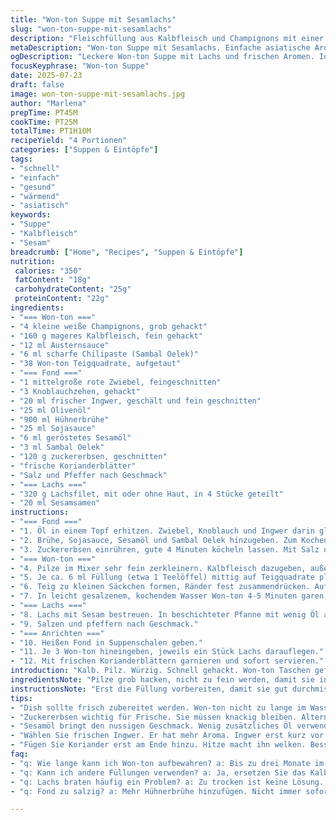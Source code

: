 ```yaml
---
title: "Won-ton Suppe mit Sesamlachs"
slug: "won-ton-suppe-mit-sesamlachs"
description: "Fleischfüllung aus Kalbfleisch und Champignons mit einer würzigen Sauce. Won-ton Teigtaschen werden gefüllt, geformt und gekocht. Orientalischer Gewürzfond mit Sojasauce, Sesamöl und frischem Ingwer. Süße Erbsenschoten für etwas Frische. Lachsfilet mit Sesam bestreut, kurz angebraten. Serviert wird die heiße Suppe mit Ravioli, Lachs und Koriander als Garnitur. Insgesamt leichte asiatische Aromen mit einem Hauch Schärfe durch Sambal Oelek, verfeinert mit frischer Koriandergrün. Eine komplexe Mischung aus Texturen und Geschmäckern für vier Portionen."
metaDescription: "Won-ton Suppe mit Sesamlachs. Einfache asiatische Aromen für eine warme, schnelle Mahlzeit."
ogDescription: "Leckere Won-ton Suppe mit Lachs und frischen Aromen. Ideal für gesellige Runden."
focusKeyphrase: "Won-ton Suppe"
date: 2025-07-23
draft: false
image: won-ton-suppe-mit-sesamlachs.jpg
author: "Marlena"
prepTime: PT45M
cookTime: PT25M
totalTime: PT1H10M
recipeYield: "4 Portionen"
categories: ["Suppen & Eintöpfe"]
tags:
- "schnell"
- "einfach"
- "gesund"
- "wärmend"
- "asiatisch"
keywords:
- "Suppe"
- "Kalbfleisch"
- "Sesam"
breadcrumb: ["Home", "Recipes", "Suppen & Eintöpfe"]
nutrition: 
 calories: "350"
 fatContent: "18g"
 carbohydrateContent: "25g"
 proteinContent: "22g"
ingredients:
- "=== Won-ton ==="
- "4 kleine weiße Champignons, grob gehackt"
- "160 g mageres Kalbfleisch, fein gehackt"
- "12 ml Austernsauce"
- "6 ml scharfe Chilipaste (Sambal Oelek)"
- "38 Won-ton Teigquadrate, aufgetaut"
- "=== Fond ==="
- "1 mittelgroße rote Zwiebel, feingeschnitten"
- "3 Knoblauchzehen, gehackt"
- "20 ml frischer Ingwer, geschält und fein geschnitten"
- "25 ml Olivenöl"
- "900 ml Hühnerbrühe"
- "25 ml Sojasauce"
- "6 ml geröstetes Sesamöl"
- "3 ml Sambal Oelek"
- "120 g zuckererbsen, geschnitten"
- "frische Korianderblätter"
- "Salz und Pfeffer nach Geschmack"
- "=== Lachs ==="
- "320 g Lachsfilet, mit oder ohne Haut, in 4 Stücke geteilt"
- "20 ml Sesamsamen"
instructions:
- "=== Fond ==="
- "1. Öl in einem Topf erhitzen. Zwiebel, Knoblauch und Ingwer darin glasig anbraten, nicht zu braun werden lassen."
- "2. Brühe, Sojasauce, Sesamöl und Sambal Oelek hinzugeben. Zum Kochen bringen."
- "3. Zuckererbsen einrühren, gute 4 Minuten köcheln lassen. Mit Salz und Pfeffer abschmecken."
- "=== Won-ton ==="
- "4. Pilze im Mixer sehr fein zerkleinern. Kalbfleisch dazugeben, außerdem Austernsauce und Chilipaste. Kurz und mehrmals mixen bis gleichmäßige Masse entsteht."
- "5. Je ca. 6 ml Füllung (etwa 1 Teelöffel) mittig auf Teigquadrate platzieren. Ränder mit Wasser anfeuchten."
- "6. Teig zu kleinen Säckchen formen, Ränder fest zusammendrücken. Auf leicht bemehltem Backpapier 15-20 Minuten antrocknen lassen."
- "7. In leicht gesalzenem, kochendem Wasser Won-ton 4-5 Minuten garen, bis Teig bissfest ist. Abtropfen lassen, etwas Öl zur Vermeidung von Kleben dazugeben."
- "=== Lachs ==="
- "8. Lachs mit Sesam bestreuen. In beschichteter Pfanne mit wenig Öl auf mittlerer bis hoher Hitze 3 Minuten je Seite anbraten, bis Außenfarbe goldbraun ist, Innen noch zart."
- "9. Salzen und pfeffern nach Geschmack."
- "=== Anrichten ==="
- "10. Heißen Fond in Suppenschalen geben."
- "11. Je 3 Won-ton hineingeben, jeweils ein Stück Lachs darauflegen."
- "12. Mit frischen Korianderblättern garnieren und sofort servieren."
introduction: "Kalb. Pilz. Würzig. Schnell gehackt. Won-ton Taschen gefüllt, nicht zu voll, sonst platzen sie. Brühe kocht mit Ingwer, Knofi, das ganze mediterran asiatisch. Erbsen frisch, knackig, bringen einen Twist. Lachs, mit Sesam eingehüllt. Scharf, aber nicht zu scharf dank Sambal. Die Suppe dampft. Teigtaschen weich, aber mit Biss. Koriander oben drauf. Textur zwischen zart und knackig. Kurze Garzeiten halten Frische. Kein langes Warten. Schnelle Suppe, die wärmt. Die Fischkruste leicht knusprig. Gewürze sind dosiert. Nicht überladen. Einfach, dann das Zusammenspiel. Komplett. Fragil und kräftig zugleich. Erwärmt den Gaumen und die Seele. Meist reicht eine Portion, doch vier sind satt. Perfekt für kleine Runden. Heiß servieren, damit der Geschmack explodiert. Schnell zubereitet, dennoch mit Tiefe."
ingredientsNote: "Pilze grob hacken, nicht zu fein werden, damit sie in der Füllung spürbar bleiben. Kalbfleisch mager wählen, sonst wird die Füllung zu fettig. Austernsauce kann durch Sojasauce ersetzt werden, wenn Allergien vorliegen. Sambal Oelek gibt die nötige Schärfe, lässt sich durch scharfes Chilipulver ersetzen, um den Geschmack anzupassen. Won-ton Teig auftauen, damit er weich ist zum Füllen. Für das Fond ruhig frische Brühe verwenden, keine Instantwürfel. Ingwer frisch reiben oder fein schneiden, um sein Aroma besser herauszubringen. Sesamöl ist wichtig, um den nussigen Geschmack zu erzeugen, sonst kann leichtes Pflanzenöl genommen werden. Zuckererbsen geben Crunch, alternativ können grüne Bohnen genutzt werden. Lachs mit Haut empfiehlt sich, damit die Stücke beim Braten zusammenhalten. Sesamsamen erst kurz vor dem Anbraten aufstreuen, sonst verbrennen sie. Frischer Koriander ist zum Schluss, für frische grüne Noten. Salz vorsichtig dosieren, da Sojasauce bereits salzig ist."
instructionsNote: "Erst die Füllung vorbereiten, damit sie gut durchmischt ist und Geschmack hat. Nicht zu fest kneten, es soll saftig bleiben. Dann Teig Quadrate abzählen und zügig füllen, damit der Teig nicht austrocknet. Mit Wasser die Ränder anfeuchten, Kanten gut zusammendrücken, sonst öffnen sie beim Kochen. In leicht sprudelndem, nicht heftig kochendem Wasser garen, damit Won-ton nicht zerfallen. Abtropfen, dann kein Zusammenkleben durch eine kleine Portion Öl verhindern. Beim Fond Zwiebel, Knoblauch und Ingwer nur anschwitzen, nicht bräunen, sonst wird die Brühe bitter. Beim Anbraten des Lachses die Hautseite zuerst, wenn vorhanden, für knusprige Textur. Lachs nicht zu durch braten, sonst wird er trocken. Vor dem Servieren den Fond abschmecken, eventuell nachwürzen. Suppe nicht zu lange stehen lassen, Won-ton werden sonst weich und lösen sich auf. Koriander erst am Schluss, durch das heiße Fond verwelkt er leider. Warm servieren, frisch genießen. Einfache Schritte, aber Geschmack komplex."
tips:
- "Dish sollte frisch zubereitet werden. Won-ton nicht zu lange im Wasser garen. Bissfest ist wichtig. Ränder gut zusammendrücken. Produzieren Sie keine Brühe, wenn das Öl fehlt."
- "Zuckererbsen wichtig für Frische. Sie müssen knackig bleiben. Alternative könnten grüne Bohnen sein. Sie geben ein anderes Mundgefühl. Aber Erbsen sind einfach besser."
- "Sesamöl bringt den nussigen Geschmack. Wenig zusätzliches Öl verwenden. Olivenöl als Ersatz kann visuell weniger ansprechend sein. Aber nussig ist das Ziel hier."
- "Wählen Sie frischen Ingwer. Er hat mehr Aroma. Ingwer erst kurz vor dem Kochen schneiden. So bleibt der Geschmack intensiv. Überschüssiges Kauen vermeiden."
- "Fügen Sie Koriander erst am Ende hinzu. Hitze macht ihn welken. Besser ist, frisch zu servieren. Halten Sie Teile für bessere Aromatik zurück. Textur wichtig für das gesamte Gericht."
faq:
- "q: Wie lange kann ich Won-ton aufbewahren? a: Bis zu drei Monate im Gefrierfach. Erste Schneide. Separat oder auf einem Blech vorkühlen. Nicht zusammenkleben lassen."
- "q: Kann ich andere Füllungen verwenden? a: Ja, ersetzen Sie das Kalbfleisch. Vielleicht Tofu oder andere Pilze. Behalten Sie die Austernsauce für Geschmack. Variieren kann spannend sein."
- "q: Lachs braten häufig ein Problem? a: Zu trocken ist keine Lösung. Braten Sie auf mittlerer Hitze. Höchstens drei Minuten pro Seite. Besser selten wenden."
- "q: Fond zu salzig? a: Mehr Hühnerbrühe hinzufügen. Nicht immer sofort würzen. Besser erst abschmecken. Zwiebel hat auch viel Geschmack, gut im Fond."

---
```

